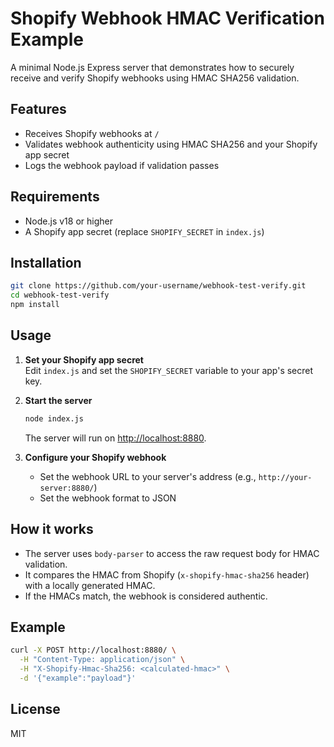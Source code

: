 # Shopify Webhook HMAC Verification Example

A minimal Node.js Express server that demonstrates how to securely receive and verify Shopify webhooks using HMAC SHA256 validation.

## Features

- Receives Shopify webhooks at `/`
- Validates webhook authenticity using HMAC SHA256 and your Shopify app secret
- Logs the webhook payload if validation passes

## Requirements

- Node.js v18 or higher
- A Shopify app secret (replace `SHOPIFY_SECRET` in `index.js`)

## Installation

```bash
git clone https://github.com/your-username/webhook-test-verify.git
cd webhook-test-verify
npm install
```

## Usage

1. **Set your Shopify app secret**  
   Edit `index.js` and set the `SHOPIFY_SECRET` variable to your app's secret key.

2. **Start the server**

   ```bash
   node index.js
   ```

   The server will run on [http://localhost:8880](http://localhost:8880).

3. **Configure your Shopify webhook**  
   - Set the webhook URL to your server's address (e.g., `http://your-server:8880/`)
   - Set the webhook format to JSON

## How it works

- The server uses `body-parser` to access the raw request body for HMAC validation.
- It compares the HMAC from Shopify (`x-shopify-hmac-sha256` header) with a locally generated HMAC.
- If the HMACs match, the webhook is considered authentic.

## Example

```bash
curl -X POST http://localhost:8880/ \
  -H "Content-Type: application/json" \
  -H "X-Shopify-Hmac-Sha256: <calculated-hmac>" \
  -d '{"example":"payload"}'
```

## License

MIT